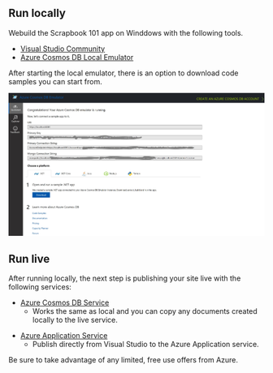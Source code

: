 ## Run locally

Webuild the Scrapbook 101 app on Winddows with the following tools.

* [Visual Studio Community][vsdown]  
* [Azure Cosmos DB Local Emulator][emul]

After starting the local emulator, there is an option to download code samples you can start from.

![Alt text](images/where-to-get-samples.jpg "Getting samples in Cosmos Local Emulator")

## Run live

After running locally, the next step is  publishing your site live with the following services:

- [Azure Cosmos DB Service][cosmos]
  - Works the same as local and you can copy any documents created locally to the live service.
 
* [Azure Application Service][azapp]
  - Publish directly from Visual Studio to the Azure Application service.

Be sure to take advantage of any limited, free use offers from Azure. 

[vsdown]: https://visualstudio.microsoft.com/downloads/
[emul]: https://docs.microsoft.com/en-us/azure/cosmos-db/local-emulator
[cosmos]: https://azure.microsoft.com/en-us/services/cosmos-db/
[azapp]: https://azure.microsoft.com/en-us/services/app-service/

